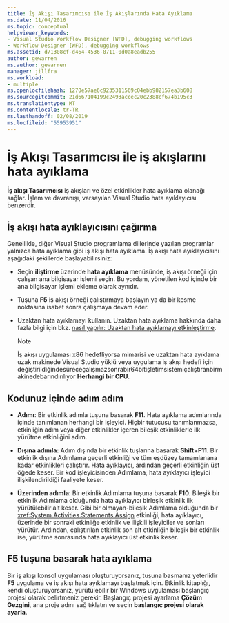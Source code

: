```yaml
---
title: İş Akışı Tasarımcısı ile İş Akışlarında Hata Ayıklama
ms.date: 11/04/2016
ms.topic: conceptual
helpviewer_keywords:
- Visual Studio Workflow Designer [WFD], debugging workflows
- Workflow Designer [WFD], debugging workflows
ms.assetid: d71308cf-d464-4536-8711-0d0a8eadb255
author: gewarren
ms.author: gewarren
manager: jillfra
ms.workload:
- multiple
ms.openlocfilehash: 1270e57ae6c9235311569c04ebb982157ea3b608
ms.sourcegitcommit: 21d667104199c2493accec20c2388cf674b195c3
ms.translationtype: MT
ms.contentlocale: tr-TR
ms.lasthandoff: 02/08/2019
ms.locfileid: "55953951"
---
```

# <a name="debug-workflows-with-the-workflow-designer"></a>İş Akışı Tasarımcısı ile iş akışlarını hata ayıklama

**İş akışı Tasarımcısı** iş akışları ve özel etkinlikler hata ayıklama olanağı sağlar. İşlem ve davranışı, varsayılan Visual Studio hata ayıklayıcısı benzerdir.

## <a name="invoke-the-workflow-debugger"></a>İş akışı hata ayıklayıcısını çağırma

Genellikle, diğer Visual Studio programlama dillerinde yazılan programlar yalnızca hata ayıklama gibi iş akışı hata ayıklama. İş akışı hata ayıklayıcısını aşağıdaki şekillerde başlayabilirsiniz:

- Seçin **iliştirme** üzerinde **hata ayıklama** menüsünde, iş akışı örneği için çalışan ana bilgisayar işlemi seçin. Bu yordam, yönetilen kod içinde bir ana bilgisayar işlemi ekleme olarak aynıdır.

- Tuşuna **F5** iş akışı örneği çalıştırmaya başlayın ya da bir kesme noktasına isabet sonra çalışmaya devam eder.

- Uzaktan hata ayıklamayı kullanın. Uzaktan hata ayıklama hakkında daha fazla bilgi için bkz. [nasıl yapılır: Uzaktan hata ayıklamayı etkinleştirme](/previous-versions/visualstudio/visual-studio-2010/febz73k0(v=vs.100)).

   > [!NOTE]
   > İş akışı uygulaması x86 hedefliyorsa mimarisi ve uzaktan hata ayıklama uzak makinede Visual Studio yüklü veya uygulama iş akışı hedefi için değiştirildiğindesüreceçalışmazsonrabir64bitişletimsistemiçalıştıranbirmakinedebarındırılıyor **Herhangi bir CPU**.

## <a name="step-through-code"></a>Kodunuz içinde adım adım

- **Adımı**: Bir etkinlik adımla tuşuna basarak **F11**. Hata ayıklama adımlarında içinde tanımlanan herhangi bir işleyici. Hiçbir tutucusu tanımlanmazsa, etkinliğin adım veya diğer etkinlikler içeren bileşik etkinliklerle ilk yürütme etkinliğini adım.

- **Dışına adımla:** Adım dışında bir etkinlik tuşlarına basarak **Shift**+**F11**. Bir etkinlik dışına Adımlama geçerli etkinliği ve tüm eşdüzey tamamlanana kadar etkinlikleri çalıştırır. Hata ayıklayıcı, ardından geçerli etkinliğin üst öğede keser. Bir kod işleyicisinden Adımlama, hata ayıklayıcı işleyici ilişkilendirildiği faaliyete keser.

- **Üzerinden adımla**: Bir etkinlik Adımlama tuşuna basarak **F10**. Bileşik bir etkinlik Adımlama olduğunda hata ayıklayıcı birleşik etkinlik ilk yürütülebilir alt keser. Gibi bir olmayan-bileşik Adımlama olduğunda bir <xref:System.Activities.Statements.Assign> etkinliği, hata ayıklayıcı, üzerinde bir sonraki etkinliğe etkinlik ve ilişkili işleyiciler ve sonları yürütür. Ardından, çalıştırılan etkinlik son alt etkinliğin bileşik bir etkinlik ise, yürütme sonrasında hata ayıklayıcı üst etkinlik keser.

## <a name="debug-with-f5"></a>F5 tuşuna basarak hata ayıklama

Bir iş akışı konsol uygulaması oluşturuyorsanız, tuşuna basmanız yeterlidir **F5** uygulama ve iş akışı hata ayıklamayı başlatmak için. Etkinlik kitaplığı, kendi oluşturuyorsanız, yürütülebilir bir Windows uygulaması başlangıç projesi olarak belirtmeniz gerekir. Başlangıç projesi ayarlama **Çözüm Gezgini**, ana proje adını sağ tıklatın ve seçin **başlangıç projesi olarak ayarla**.